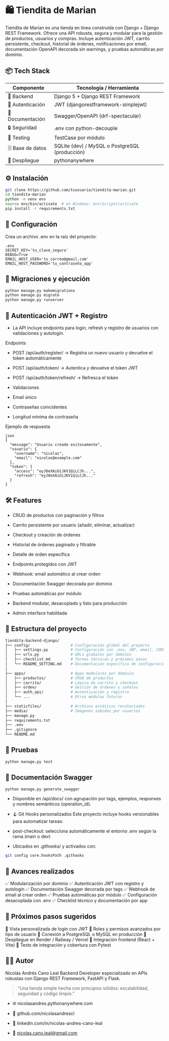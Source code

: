 # 🛍️ Tiendita de Marian
Tiendita de Marian es una tienda en línea construida con Django + Django REST Framework. Ofrece una API robusta, segura y modular para la gestión de productos, usuarios y compras. Incluye autenticación JWT, carrito persistente, checkout, historial de órdenes, notificaciones por email, documentación OpenAPI decorada sin warnings, y pruebas automáticas por dominio.

## 📦 Tech Stack
Componente	        |Tecnología / Herramienta
--------------------|------------------------------
🧠 Backend	        |Django 5 + Django REST Framework
🔐 Autenticación	  |JWT (djangorestframework-simplejwt)
📘 Documentación	  |Swagger/OpenAPI (drf-spectacular)
🔒 Seguridad	      |.env con python-decouple
🧪 Testing	        |TestCase por módulo
🗄️ Base de datos	    |SQLite (dev) / MySQL o PostgreSQL (producción)
🚀 Despliegue	      |pythonanywhere

## ⚙️ Instalación
```bash
git clone https://github.com/tuusuario/tiendita-marian.git
cd tiendita-marian
python -m venv env
source env/bin/activate  # en Windows: env\Scripts\activate
pip install -r requirements.txt
```
## 🔐 Configuración
Crea un archivo .env en la raíz del proyecto:
```
.env
SECRET_KEY='tu_clave_segura'
DEBUG=True
EMAIL_HOST_USER='tu_correo@gmail.com'
EMAIL_HOST_PASSWORD='tu_contraseña_app'
```
## 🧩 Migraciones y ejecución
```bash
python manage.py makemigrations
python manage.py migrate
python manage.py runserver
```
## 🔐 Autenticación JWT + Registro
- La API incluye endpoints para login, refresh y registro de usuarios con validaciones y autologin.

Endpoints
- POST /api/auth/register/ → Registra un nuevo usuario y devuelve el token automáticamente

- POST /api/auth/token/ → Autentica y devuelve el token JWT

- POST /api/auth/token/refresh/ → Refresca el token

- Validaciones
- Email único

- Contraseñas coincidentes

- Longitud mínima de contraseña

Ejemplo de respuesta
```
json
{
  "message": "Usuario creado exitosamente",
  "usuario": {
    "username": "nicolas",
    "email": "nicolas@example.com"
  },
  "token": {
    "access": "eyJ0eXAiOiJKV1QiLCJh...",
    "refresh": "eyJ0eXAiOiJKV1QiLCJh..."
  }
}
```

## 🛠️ Features
- CRUD de productos con paginación y filtros

- Carrito persistente por usuario (añadir, eliminar, actualizar)

- Checkout y creación de órdenes

- Historial de órdenes paginado y filtrable

- Detalle de orden específica

- Endpoints protegidos con JWT

- Webhook: email automático al crear orden

- Documentación Swagger decorada por dominio

- Pruebas automáticas por módulo

- Backend modular, desacoplado y listo para producción

- Admin interface habilitada

## 🧱 Estructura del proyecto
```bash
tiendita-backend-django/
├── config/                  # Configuración global del proyecto
│   ├── settings.py          # Configuración con .env, JWT, email, CORS
│   ├── urls.py              # URLs globales por dominio
│   ├── checklist.md         # Tareas técnicas y próximos pasos
│   └── README_SETTING.md    # Documentación específica de configuración
│
├── apps/                    # Apps modulares por dominio
│   ├── productos/           # CRUD de productos
│   ├── carrito/             # Lógica de carrito y checkout
│   ├── orden/               # Gestión de órdenes y señales
│   ├── auth_api/            # Autenticación y registro
│   └── ...                  # Otros módulos futuros
│
├── staticfiles/             # Archivos estáticos recolectados
├── media/                   # Imágenes subidas por usuarios
├── manage.py
├── requirements.txt
├── .env
├── .gitignore
└── README.md
```
## 🧪 Pruebas
```bash
python manage.py test
```

## 📜 Documentación Swagger
```bash
python manage.py generate_swagger
```
- Disponible en /api/docs/ con agrupación por tags, ejemplos, responses y nombres semánticos (operation_id).

- 🪝 Git Hooks personalizados
Este proyecto incluye hooks versionables para automatizar tareas:

- post-checkout: selecciona automáticamente el entorno .env según la rama (main o dev)

- Ubicados en .githooks/ y activados con:

```bash
git config core.hooksPath .githooks
```
## 📌 Avances realizados

✅ Modularización por dominio ✅ Autenticación JWT con registro y autologin ✅ Documentación Swagger decorada por tags ✅ Webhook de email al crear orden ✅ Pruebas automáticas por módulo ✅ Configuración desacoplada con .env ✅ Checklist técnico y documentación por app

## 🚀 Próximos pasos sugeridos
🔲 Vista personalizada de login con JWT 🔲 Roles y permisos avanzados por tipo de usuario 🔲 Conexión a PostgreSQL o MySQL en producción 🔲 Despliegue en Render / Railway / Vercel 🔲 Integración frontend (React + Vite) 🔲 Tests de integración y cobertura con Pytest

## 🧑‍💻 Autor
Nicolás Andrés Cano Leal Backend Developer especializado en APIs robustas con Django REST Framework, FastAPI y Flask.

>“Una tienda simple hecha con principios sólidos: escalabilidad, seguridad y código limpio.”

- 🌐 nicolasandres.pythonanywhere.com

- 🐙 github.com/nicolasandrescl

- 💼 linkedin.com/in/nicolas-andres-cano-leal

- 📧 nicolas.cano.leal@gmail.com

